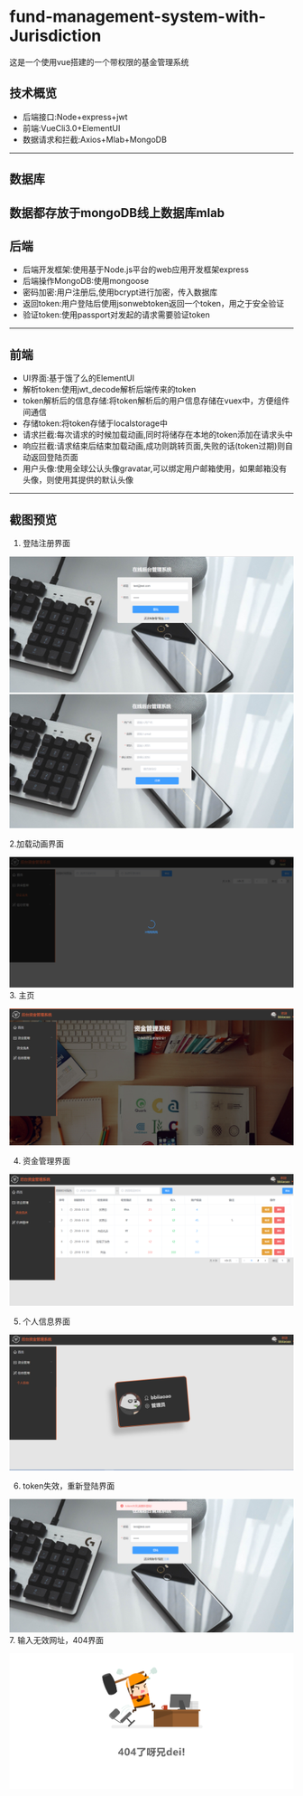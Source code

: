 # fund-management-system-with-Jurisdiction
这是一个使用vue搭建的一个带权限的基金管理系统
## 技术概览
>
- 后端接口:Node+express+jwt
- 前端:VueCli3.0+ElementUI
- 数据请求和拦截:Axios+Mlab+MongoDB
>
---
## 数据库
数据都存放于mongoDB线上数据库mlab
---
## 后端
>
- 后端开发框架:使用基于Node.js平台的web应用开发框架express
- 后端操作MongoDB:使用mongoose
- 密码加密:用户注册后,使用bcrypt进行加密，传入数据库
- 返回token:用户登陆后使用jsonwebtoken返回一个token，用之于安全验证
- 验证token:使用passport对发起的请求需要验证token
>
---
## 前端
>
- UI界面:基于饿了么的ElementUI
- 解析token:使用jwt_decode解析后端传来的token
- token解析后的信息存储:将token解析后的用户信息存储在vuex中，方便组件间通信
- 存储token:将token存储于localstorage中
- 请求拦截:每次请求的时候加载动画,同时将储存在本地的token添加在请求头中
- 响应拦截:请求结束后结束加载动画,成功则跳转页面,失败的话(token过期)则自动返回登陆页面
- 用户头像:使用全球公认头像gravatar,可以绑定用户邮箱使用，如果邮箱没有头像，则使用其提供的默认头像
>
---
## 截图预览
1. 登陆注册界面
>
![](https://github.com/BBiiaoao/fund-management-system-with-Jurisdiction/blob/master/projects/screenshot/login.png "登陆")
![](https://github.com/BBiiaoao/fund-management-system-with-Jurisdiction/blob/master/projects/screenshot/register.png "注册")
>
2.加载动画界面
>
![](https://github.com/BBiiaoao/fund-management-system-with-Jurisdiction/blob/master/projects/screenshot/onLoad.png "加载动画")
3. 主页
>
![](https://github.com/BBiiaoao/fund-management-system-with-Jurisdiction/blob/master/projects/screenshot/home.png "主页")
>
4. 资金管理界面
>
![](https://github.com/BBiiaoao/fund-management-system-with-Jurisdiction/blob/master/projects/screenshot/fundManager.png "资金管理")
>
5. 个人信息界面
>
![](https://github.com/BBiiaoao/fund-management-system-with-Jurisdiction/blob/master/projects/screenshot/personal.png "个人信息")
>
6. token失效，重新登陆界面
>
![](https://github.com/BBiiaoao/fund-management-system-with-Jurisdiction/blob/master/projects/screenshot/tokenFailed.png "token失效")
7. 输入无效网址，404界面
>
![](https://github.com/BBiiaoao/fund-management-system-with-Jurisdiction/blob/master/projects/screenshot/404.png "404")
>

